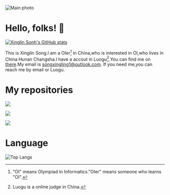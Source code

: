 ![Main photo](https://cdn.jsdelivr.net/gh/songxingling1/songxingling1@master/ajvy7gb5.png)

# Hello, folks! :wave:
[![Xinglin Sonh's GitHub stats](https://github-readme-stats.vercel.app/api?username=songxingling1&show_icons=true&theme=onedark)](https://github.com/songxingling1)

This is Xinglin Song.I am a OIer[^1] in China,who is interested in OI,who lives in China Hunan Changsha.I have a accout in Luogu[^2].You can find me on [there](https://www.luogu.com.cn/user/935377).My email is songxingling1@outlook.com. If you need me,you can reach me by email or Luogu.

# My repositories
[![](https://github-readme-stats.vercel.app/api/pin/?username=Ikaleio&repo=argon-luogu&theme=onedark&show_owner=true)](https://github.com/Ikaleio/argon-luogu)

[![](https://github-readme-stats.vercel.app/api/pin/?username=songxingling1&repo=vscode-cj-note&theme=onedark&show_owner=true)](https://github.com/songxingling1/vscode-cj-note)

[![](https://github-readme-stats.vercel.app/api/pin/?username=songxingling1&repo=tempermonkey_luogu_popwindow&theme=onedark&show_owner=true)](https://github.com/songxingling1/tempermonkey_luogu_popwindow)

# Language
![Top Langs](https://github-readme-stats.vercel.app/api/top-langs/?username=songxingling1&theme=onedark)
[^1]:"OI" means Olympiad in Informatics."OIer" means someone who learns "OI".
[^2]:Luogu is a online judge in China.
<!---
songxingling1/songxingling1 is a ✨ special ✨ repository because its `README.md` (this file) appears on your GitHub profile.
You can click the Preview link to take a look at your changes.
--->
